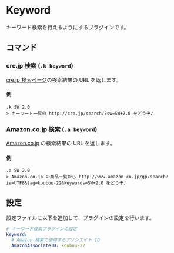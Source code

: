 Keyword
=======

キーワード検索を行えるようにするプラグインです。

コマンド
--------

### cre.jp 検索 (`.k keyword`)

[cre.jp 検索ページ](http://cre.jp/search/)の検索結果の URL を返します。

#### 例

```
.k SW 2.0
> キーワード一覧の http://cre.jp/search/?sw=SW+2.0 をどうぞ♪
```

### Amazon.co.jp 検索 (`.a keyword`)

[Amazon.co.jp](http://www.amazon.co.jp/) の検索結果の URL を返します。

#### 例

```
.a SW 2.0
> Amazon.co.jp の商品一覧から http://www.amazon.co.jp/gp/search?ie=UTF8&tag=koubou-22&keywords=SW+2.0 をどうぞ♪
```

設定
----

設定ファイルに以下を追加して、プラグインの設定を行います。

```yaml
# キーワード検索プラグインの設定
Keyword:
  # Amazon 検索で使用するアソシエイト ID
  AmazonAssociateID: koubou-22
```
